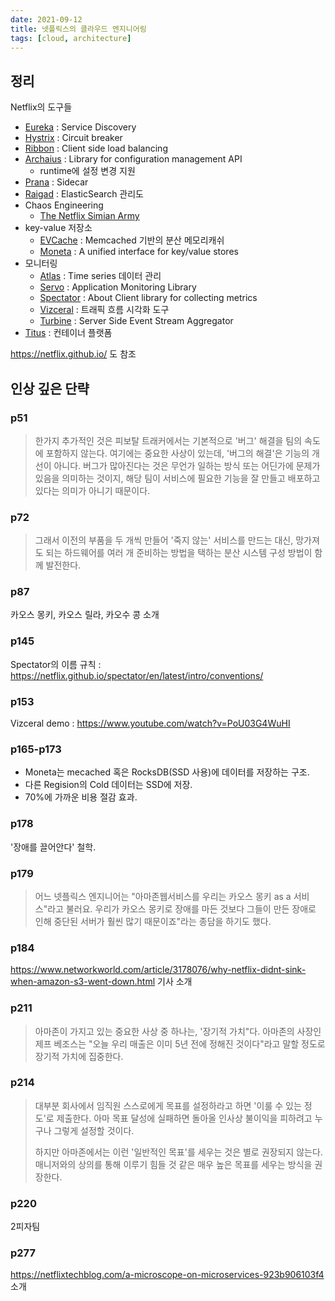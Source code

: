 ```yaml
---
date: 2021-09-12
title: 넷플릭스의 클라우드 엔지니어링
tags: [cloud, architecture]
---
```


## 정리
Netflix의 도구들

- [Eureka](https://github.com/Netflix/eureka) : Service Discovery
- [Hystrix](https://github.com/Netflix/Hystrix) : Circuit breaker
- [Ribbon](https://github.com/Netflix/ribbon) : Client side load balancing
- [Archaius](https://github.com/Netflix/archaius) : Library for configuration management API
    - runtime에 설정 변경 지원
- [Prana](https://github.com/Netflix/Prana) : Sidecar
- [Raigad](https://github.com/Netflix/Raigad) : ElasticSearch 관리도
- Chaos Engineering
    - [The Netflix Simian Army](https://netflixtechblog.com/the-netflix-simian-army-16e57fbab116)
- key-value 저장소
    - [EVCache](https://github.com/Netflix/EVCache) : Memcached 기반의 분산 메모리캐쉬
    - [Moneta](https://github.com/moneta-rb/moneta) : A unified interface for key/value stores
- 모니터링
    - [Atlas](https://github.com/Netflix/atlas) : Time series 데이터 관리
    - [Servo](https://github.com/Netflix/servo) : Application Monitoring Library
    - [Spectator](https://github.com/Netflix/spectator) : About
      Client library for collecting metrics
    - [Vizceral](https://netflixtechblog.고com/vizceral-open-source-acc0c32113fe) : 트래픽 흐름 시각화 도구
    - [Turbine](https://github.com/Netflix/Turbine) : Server Side Event Stream Aggregator
- [Titus](https://netflix.github.io/titus/) : 컨테이너 플랫폼

https://netflix.github.io/ 도 참조

## 인상 깊은 단략

### p51
> 한가지 추가적인 것은 피보탈 트래커에서는 기본적으로 '버그' 해결을 팀의 속도에 포함하지 않는다.
> 여기에는 중요한 사상이 있는데, '버그의 해결'은 기능의 개선이 아니다.
> 버그가 많아진다는 것은 무언가 일하는 방식 또는 어딘가에 문제가 있음을 의미하는 것이지, 해당 팀이 서비스에 필요한 기능을 잘 만들고 배포하고 있다는 의미가 아니기 때문이다.

### p72
> 그래서 이전의 부품을 두 개씩 만들어 '죽지 않는' 서비스를 만드는 대신, 망가져도 되는 하드웨어를 여러 개 준비하는 방법을 택하는 분산 시스템 구성 방법이 함께 발전한다.

### p87
카오스 몽키, 카오스 릴라, 카오수 콩 소개

### p145

Spectator의 이름 규칙 : https://netflix.github.io/spectator/en/latest/intro/conventions/

### p153
Vizceral demo : https://www.youtube.com/watch?v=PoU03G4WuHI

### p165-p173
* Moneta는 mecached 혹은 RocksDB(SSD 사용)에 데이터를 저장하는 구조.
* 다른 Regision의 Cold 데이터는 SSD에 저장.
* 70%에 가까운 비용 절감 효과.

### p178
'장애를 끌어안다' 철학.

### p179
> 어느 넷플릭스 엔지니어는 "아마존웹서비스를 우리는 카오스 몽키 as a 서비스"라고 불러요. 우리가 카오스 몽키로 장애를 마든 것보다 그들이 만든 장애로 인해 중단된 서버가 훨씬 많기 때문이죠"라는 종담을 하기도 했다.

### p184
https://www.networkworld.com/article/3178076/why-netflix-didnt-sink-when-amazon-s3-went-down.html 기사 소개

### p211
> 아마존이 가지고 있는 중요한 사상 중 하나는, '장기적 가치"다.
> 아마존의 사장인 제프 베조스는 "오늘 우리 매출은 이미 5년 전에 정해진 것이다"라고 말할 정도로 장기적 가치에 집중한다.

### p214
> 대부분 회사에서 임직원 스스로에게 목표를 설정하라고 하면 '이룰 수 있는 정도'로 제출한다.
> 아마 목표 달성에 실패하면 돌아올 인사상 불이익을 피하려고 누구나 그렇게 설정할 것이다.
>
> 하지만 아마존에서는 이런 '일반적인 목표'를 세우는 것은 별로 권장되지 않는다.
> 매니저와의 상의를 통해 이루기 힘들 것 같은 매우 높은 목표를 세우는 방식을 권장한다.

### p220
2피자팀

### p277
https://netflixtechblog.com/a-microscope-on-microservices-923b906103f4 소개
